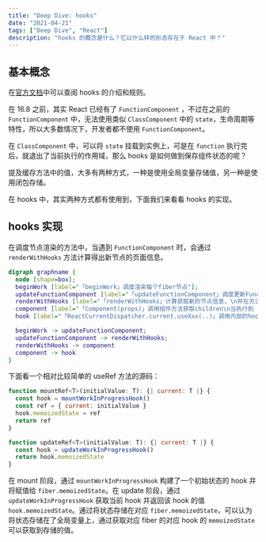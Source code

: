 ```yaml
---
title: "Deep Dive: hooks"
date: "2021-04-21"
tags: ["Deep Dive", "React"]
description: "hooks 的概念是什么？它以什么样的形态存在于 React 中？"
---
```


## 基本概念

在[官方文档](https://zh-hans.reactjs.org/docs/hooks-intro.html)中可以查阅 hooks 的介绍和规则。

在 16.8 之前，其实 React 已经有了 `FunctionComponent` ，不过在之前的 `FunctionComponent` 中，无法使用类似 `ClassComponent` 中的 `state`，生命周期等特性，所以大多数情况下，开发者都不使用 `FunctionComponent`。

在 `ClassComponent` 中，可以将 `state` 挂载到实例上，可是在 `function` 执行完后，就退出了当前执行的作用域，那么 hooks 是如何做到保存组件状态的呢？

提及缓存方法中的值，大多有两种方式，一种是使用全局变量存储值，另一种是使用闭包存储。

在 hooks 中，其实两种方式都有使用到，下面我们来看看 hooks 的实现。

## hooks 实现

在调度节点渲染的方法中，当遇到 `FunctionComponent` 时，会通过 `renderWithHooks` 方法计算得出新节点的页面信息。

```dot
digraph graphname {
  node [shape=box];
  beginWork [label="「beginWork」调度渲染每个fiber节点"];
  updateFunctionComponent [label="「updateFunctionComponent」调度更新FunctionComponent"];
  renderWithHooks [label="「renderWithHooks」计算获取新的节点信息，\n并在方法内部根据当前mount/update阶段设定\nReactCurrentDispatcher.current的指向"];
  component [label="「Component(props)」调用组件方法获取children\n当执行到 hook(如 useState(initialState)) 时，其实相当于调用\n ReactCurrentDispatcher.current.useState(initialState)"];
  hook [label="「ReactCurrentDispatcher.current.useXxx(..)」调用内部的hook方法，\n计算新的hook状态并存储到hook.memoizedState上"];

  beginWork -> updateFunctionComponent;
  updateFunctionComponent -> renderWithHooks;
  renderWithHooks -> component
  component -> hook
}
```

下面看一个相对比较简单的 useRef 方法的源码：

```js
function mountRef<T>(initialValue: T): {| current: T |} {
  const hook = mountWorkInProgressHook()
  const ref = { current: initialValue }
  hook.memoizedState = ref
  return ref
}

function updateRef<T>(initialValue: T): {| current: T |} {
  const hook = updateWorkInProgressHook()
  return hook.memoizedState
}
```

在 mount 阶段，通过 `mountWorkInProgressHook` 构建了一个初始状态的 hook 并将赋值给 `fiber.memoizedState`。在 update 阶段，通过 `updateWorkInProgressHook` 获取当前 hook 并返回该 hook 的值 `hook.memoizedState`。通过将状态存储在对应 `fiber.memoizedState`，可以认为将状态存储在了全局变量上，通过获取对应 fiber 的对应 hook 的 `memoizedState` 可以获取到存储的值。

